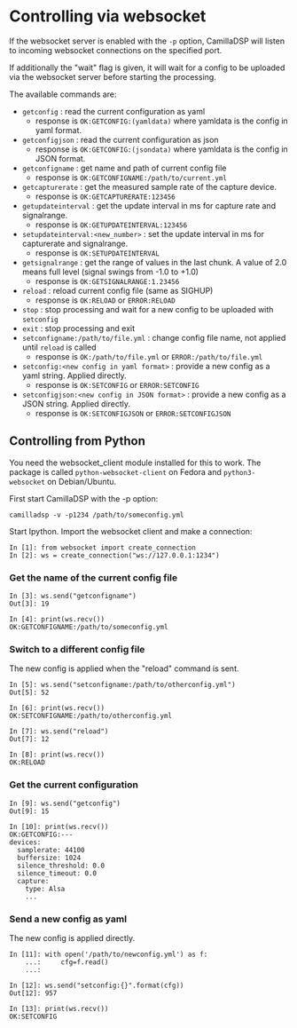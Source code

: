 # Controlling via websocket

If the websocket server is enabled with the `-p` option, CamillaDSP will listen to incoming websocket connections on the specified port.

If additionally the "wait" flag is given, it will wait for a config to be uploaded via the websocket server before starting the processing.

The available commands are:
- `getconfig` : read the current configuration as yaml
  * response is `OK:GETCONFIG:(yamldata)` where yamldata is the config in yaml format.
- `getconfigjson` : read the current configuration as json
  * response is `OK:GETCONFIG:(jsondata)` where yamldata is the config in JSON format.
- `getconfigname` : get name and path of current config file
  * response is `OK:GETCONFIGNAME:/path/to/current.yml`
- `getcapturerate` : get the measured sample rate of the capture device.
  * response is `OK:GETCAPTURERATE:123456`
- `getupdateinterval` : get the update interval in ms for capture rate and signalrange.
  * response is `OK:GETUPDATEINTERVAL:123456`
- `setupdateinterval:<new_number>` : set the update interval in ms for capturerate and signalrange.
  * response is `OK:SETUPDATEINTERVAL`
- `getsignalrange` : get the range of values in the last chunk. A value of 2.0 means full level (signal swings from -1.0 to +1.0)
  * response is `OK:GETSIGNALRANGE:1.23456`
- `reload` : reload current config file (same as SIGHUP)
  * response is `OK:RELOAD` or `ERROR:RELOAD` 
- `stop` : stop processing and wait for a new config to be uploaded with `setconfig`
- `exit` : stop processing and exit
- `setconfigname:/path/to/file.yml` : change config file name, not applied until `reload` is called
  * response is `OK:/path/to/file.yml` or `ERROR:/path/to/file.yml`
- `setconfig:<new config in yaml format>` : provide a new config as a yaml string. Applied directly.
  * response is `OK:SETCONFIG` or `ERROR:SETCONFIG`
- `setconfigjson:<new config in JSON format>` : provide a new config as a JSON string. Applied directly.
  * response is `OK:SETCONFIGJSON` or `ERROR:SETCONFIGJSON`

## Controlling from Python

You need the websocket_client module installed for this to work. The package is called `python-websocket-client` on Fedora and `python3-websocket` on Debian/Ubuntu.

First start CamillaDSP with the -p option:
```
camilladsp -v -p1234 /path/to/someconfig.yml
```

Start Ipython. Import the websocket client and make a connection:
```ipython
In [1]: from websocket import create_connection
In [2]: ws = create_connection("ws://127.0.0.1:1234")
```

### Get the name of the current config file
```ipython
In [3]: ws.send("getconfigname")
Out[3]: 19

In [4]: print(ws.recv())
OK:GETCONFIGNAME:/path/to/someconfig.yml
```

### Switch to a different config file
The new config is applied when the "reload" command is sent.
```ipython
In [5]: ws.send("setconfigname:/path/to/otherconfig.yml")
Out[5]: 52

In [6]: print(ws.recv())
OK:SETCONFIGNAME:/path/to/otherconfig.yml

In [7]: ws.send("reload")
Out[7]: 12

In [8]: print(ws.recv())
OK:RELOAD
```


### Get the current configuration
```
In [9]: ws.send("getconfig")
Out[9]: 15

In [10]: print(ws.recv())
OK:GETCONFIG:---
devices:
  samplerate: 44100
  buffersize: 1024
  silence_threshold: 0.0
  silence_timeout: 0.0
  capture:
    type: Alsa
    ...
```

### Send a new config as yaml
The new config is applied directly.
```ipython
In [11]: with open('/path/to/newconfig.yml') as f:
    ...:     cfg=f.read()
    ...:

In [12]: ws.send("setconfig:{}".format(cfg))
Out[12]: 957

In [13]: print(ws.recv())
OK:SETCONFIG
```